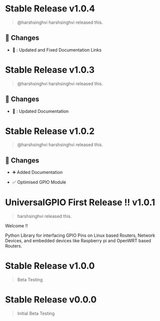 # Stable Release v1.0.4

> @harshsinghvi harshsinghvi released this.

## 🎉 Changes

- 🚀 : Updated and Fixed Documentation Links

# Stable Release v1.0.3

> @harshsinghvi harshsinghvi released this.

## 🎉 Changes

- 🚀 : Updated Documentation

# Stable Release v1.0.2

> @harshsinghvi harshsinghvi released this.

## 🎉 Changes

- ➕ Added Documentation

- ✅ Optimised GPIO Module

# UniversalGPIO First Release !! v1.0.1

> harshsinghvi released this.

Welcome !!

Python Library for interfacing GPIO Pins on Linux based Routers, Network Devices, and embedded devices like Raspberry pi and OpenWRT based Routers.

# Stable Release v1.0.0

> Beta Testing

# Stable Release v0.0.0

> Initial Beta Testing
